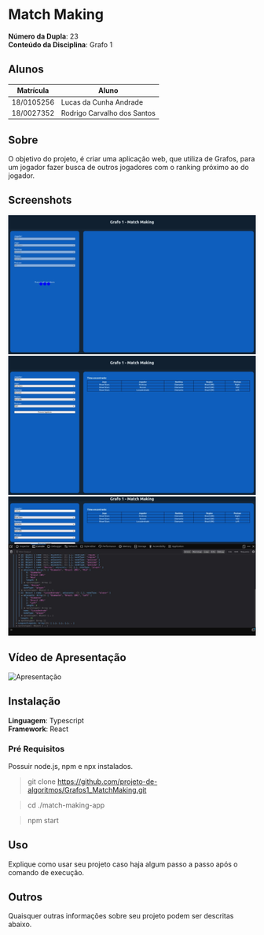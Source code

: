 # Match Making

**Número da Dupla**: 23<br>
**Conteúdo da Disciplina**: Grafo 1<br>

## Alunos
| Matrícula | Aluno |
| -- | -- |
| 18/0105256  |  Lucas da Cunha Andrade |
| 18/0027352  |  Rodrigo Carvalho dos Santos |

## Sobre 
O objetivo do projeto, é criar uma aplicação web, que utiliza de Grafos, para um jogador fazer busca de outros jogadores com o ranking próximo ao do jogador.

## Screenshots
![Carregando o MatchMaking](/screenshot_1.jpg)
![Tabela do time Formado](/screenshot_2.jpg)
![Local Storage](/screenshot_3.jpg)

## Vídeo de Apresentação

![Apresentação](/Grafo1.mp4])

## Instalação 
**Linguagem**: Typescript<br>
**Framework**: React<br>

### **Pré Requisitos**
Possuir node.js, npm e npx instalados.

> git clone https://github.com/projeto-de-algoritmos/Grafos1_MatchMaking.git

> cd ./match-making-app

> npm start

## Uso 
Explique como usar seu projeto caso haja algum passo a passo após o comando de execução.

## Outros 
Quaisquer outras informações sobre seu projeto podem ser descritas abaixo.




